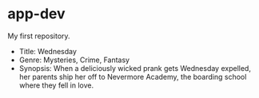 # app-dev
My first repository.
- Title: Wednesday
- Genre: Mysteries, Crime, Fantasy
- Synopsis: When a deliciously wicked prank gets Wednesday expelled, her parents ship her off to Nevermore Academy, the boarding school where they fell in love. 

